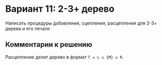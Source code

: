 # Вариант 11: 2-3+ дерево
Написать процедуры добавления, сцепления, расцепления для 2-3+ дерева и его печати

## Комментарии к решению
Расцепление делит дерево в формат ```T = L ∪ {M} ∪ R```.
